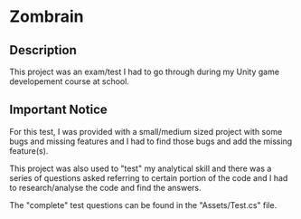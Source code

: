 # Zombrain

## Description

This project was an exam/test I had to go through during my Unity game developement course at school.

## Important Notice

For this test, I was provided with a small/medium sized project with some bugs and missing features and I had to find those bugs and add the missing feature(s).

This project was also used to "test" my analytical skill and there was a series of questions asked referring to certain portion of the code and I had to research/analyse the code and find the answers.

The "complete" test questions can be found in the "Assets/Test.cs" file.
